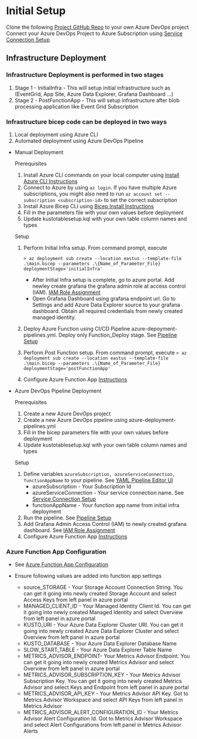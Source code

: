 # Initial Setup

Clone the following [Project GitHub Repo](https://github.com/Azure-Samples/real-time-monitoring-and-observability-for-media) to your own Azure DevOps project
Connect your Azure DevOps Project to Azure Subscription using [Service Connection Setup](https://learn.microsoft.com/en-us/azure/devops/pipelines/library/service-endpoints?view=azure-devops&tabs=yaml)

## Infrastructure Deployment

### Infrastructure Deployment is performed in two stages

1. Stage 1 - InitialInfra - This will setup initial infrastructure such as (EventGrid, App Site, Azure Data Explorer, Grafana Dashboard ...)
2. Stage 2 - PostFunctionApp - This will setup infrastructure after blob processing application like Event Grid Subscription

### Infrastructure bicep code can be deployed in two ways

1. Local deployment using Azure CLI
2. Automated deployment using Azure DevOps Pipeline

- Manual Deployment

  Prerequisites

  1. Install Azure CLI commands on your local computer using [Install Azure CLI Instructions](https://docs.microsoft.com/en-us/cli/azure/install-azure-cli)
  2. Connect to Azure by using `az login`. If you have multiple Azure subscriptions, you might also need to run `az account set --subscription <subscription-id>` to set the correct subscription
  3. Install Azure Bicep CLI using [Bicep Install Instructions](https://docs.microsoft.com/en-us/azure/azure-resource-manager/bicep/install)
  4. Fill in the parameters file with your own values before deployment
  5. Update kustotablesetup.kql with your own table column names and types

  Setup

  1. Perform Initial Infra setup. From command prompt, execute

     `> az deployment sub create --location eastus --template-file .\main.bicep --parameters .\{Name_of_Parameter_File} deploymentStage='initialInfra'`

     - After Initial Infra setup is complete, go to azure portal. Add newley create grafana the grafana admin role at access control (IAM). [IAM Role Assignment](https://learn.microsoft.com/en-us/azure/role-based-access-control/role-assignments-portal?tabs=current)
     - Open Grafana Dashboard using grafana endpoint url. Go to Settings and add Azure Data Explorer source to your grafana dashboard. Obtain all required credentials from newly created managed identity.

  2. Deploy Azure Function using CI/CD Pipeline azure-depoyment-pipelines.yml. Deploy only Function_Deploy stage. See [Pipeline Setup](./3_pipelines.md)

  3. Perform Post Function setup. From command prompt, execute
     `> az deployment sub create --location eastus --template-file .\main.bicep --parameters .\{Name_of_Parameter_File} deploymentStage='postFunctionApp'`
  4. Configure Azure Function App [Instructions](#azure-function-app-configuration)

- Azure DevOps Pipeline Deployment

  Prerequisites

  1. Create a new Azure DevOps project
  2. Create a new Azure DevOps pipeline using azure-deployment-pipelines.yml
  3. Fill in the bicep parameters file with your own values before deployment
  4. Update kustotablesetup.kql with your own table column names and types

  Setup

  1. Define variables `azureSubscription, azureServiceConnection, functionAppName` to your pipeline. See [YAML Pipeline Editor UI](https://learn.microsoft.com/en-us/azure/devops/pipelines/get-started/yaml-pipeline-editor?view=azure-devops)
     - azureSubscription - Your Subscription Id
     - azureServiceConnection - Your service connection name. See [Service Connection Setup](https://learn.microsoft.com/en-us/azure/devops/pipelines/library/service-endpoints?view=azure-devops&tabs=yaml)
     - functionAppName - Your function app name from initial infra deployment
  2. Run the pipeline. See [Pipeline Setup](./3_pipelines.md)
  3. Add Grafana Admin Access Control (IAM) to newly created grafana dashboard. See [IAM Role Assignment](https://learn.microsoft.com/en-us/azure/role-based-access-control/role-assignments-portal?tabs=current)
  4. Configure Azure Function App [Instructions](#azure-function-app-configuration)

### Azure Function App Configuration

- See [Azure Function App Configuration](https://learn.microsoft.com/en-us/azure/azure-functions/functions-how-to-use-azure-function-app-settings?tabs=portal)

- Ensure following values are added into function app settings
  - source_STORAGE - Your Storage Account Connection String. You can get it going into newly created Storage Account and select Access Keys from left panel in azure portal
  - MANAGED_CLIENT_ID - Your Managed Identity Client Id. You can get it going into newly created Managed Identity and select Overview from left panel in azure portal
  - KUSTO_URI - Your Azure Data Explorer Cluster URI. You can get it going into newly created Azure Data Explorer Cluster and select Overview from left panel in azure portal
  - KUSTO_DATABASE - Your Azure Data Explorer Database Name
  - SLOW_START_TABLE - Your Azure Data Explorer Table Name
  - METRICS_ADVISOR_ENDPOINT- Your Metrics Advisor Endpoint. You can get it going into newly created Metrics Advisor and select Overview from left panel in azure portal
  - METRICS_ADVISOR_SUBSCRIPTION_KEY - Your Metrics Advisor Subscription Key. You can get it going into newly created Metrics Advisor and select Keys and Endpoint from left panel in azure portal
  - METRICS_ADVISOR_API_KEY - Your Metrics Advisor API Key. Got to Metrics Advisor Workspace and select API Keys from left panel in Metrics Advisor
  - METRICS_ADVISOR_ALERT_CONFIGURATION_ID - Your Metrics Advisor Alert Configuration Id. Got to Metrics Advisor Workspace and select Alert Configurations from left panel in Metrics Advisor Alerts
